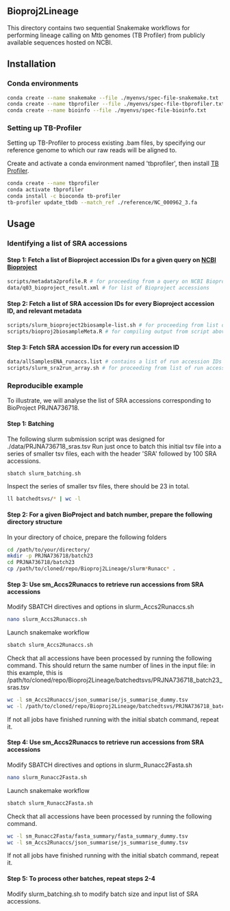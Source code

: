 ## Bioproj2Lineage
This directory contains two sequential Snakemake workflows for performing lineage calling on Mtb genomes (TB Profiler) from publicly available sequences hosted on NCBI. 

## Installation
### Conda environments
```bash
conda create --name snakemake --file ./myenvs/spec-file-snakemake.txt
conda create --name tbprofiler --file ./myenvs/spec-file-tbprofiler.txt
conda create --name bioinfo --file ./myenvs/spec-file-bioinfo.txt
```

### Setting up TB-Profiler
Setting up TB-Profiler to process existing .bam files, by specifying our reference genome to which our raw reads will be aligned to. 

Create and activate a conda environment named 'tbprofiler', then install [TB Profiler](https://github.com/jodyphelan/TBProfiler).

```bash
conda create --name tbprofiler
conda activate tbprofiler
conda install -c bioconda tb-profiler
tb-profiler update_tbdb --match_ref ./reference/NC_000962_3.fa
```

## Usage
### Identifying a list of SRA accessions
#### Step 1: Fetch a list of Bioproject accession IDs for a given query on [NCBI Bioproject](https://www.ncbi.nlm.nih.gov)
```bash
scripts/metadata2profile.R # for proceeding from a query on NCBI Bioproject to a list of Bioproject accessions
data/q03_bioproject_result.xml # for list of Bioproject accessions 
```

#### Step 2: Fetch a list of SRA accession IDs for every Bioproject accession ID, and relevant metadata
```bash
scripts/slurm_bioproject2biosample-list.sh # for proceeding from list of Bioproject accessions to SRA accessions and metadata 
scripts/bioproj2biosampleMeta.R # for compiling output from script above into data/alltab_full_240331.tsv 
```

#### Step 3: Fetch SRA accession IDs for every run accession ID
```bash
data/allSamplesENA_runaccs.list # contains a list of run accession IDs
scripts/slurm_sra2run_array.sh # for proceeding from list of run accession IDs to SRA accession IDs
```

### Reproducible example
To illustrate, we will analyse the list of SRA accessions corresponding to BioProject PRJNA736718.

#### Step 1: Batching
The following slurm submission script was designed for ./data/PRJNA736718_sras.tsv
Run just once to batch this initial tsv file into a series of smaller tsv files, each with the header 'SRA' followed by 100 SRA accessions.

```bash
sbatch slurm_batching.sh
```

Inspect the series of smaller tsv files, there should be 23 in total.

```bash
ll batchedtsvs/* | wc -l 
```

#### Step 2: For a given BioProject and batch number, prepare the following directory structure
In your directory of choice, prepare the following folders 
```bash
cd /path/to/your/directory/
mkdir -p PRJNA736718/batch23
cd PRJNA736718/batch23
cp /path/to/cloned/repo/Bioproj2Lineage/slurm*Runacc* .
```

#### Step 3: Use sm_Accs2Runaccs to retrieve run accessions from SRA accessions
Modify SBATCH directives and options in slurm_Accs2Runaccs.sh

```bash
nano slurm_Accs2Runaccs.sh
```

Launch snakemake workflow
```bash
sbatch slurm_Accs2Runaccs.sh
```

Check that all accessions have been processed by running the following command.
This should return the same number of lines in the input file: 
in this example, this is /path/to/cloned/repo/Bioproj2Lineage/batchedtsvs/PRJNA736718_batch23_sras.tsv

```bash
wc -l sm_Accs2Runaccs/json_summarise/js_summarise_dummy.tsv
wc -l /path/to/cloned/repo/Bioproj2Lineage/batchedtsvs/PRJNA736718_batch23_sras.tsv
```

If not all jobs have finished running with the initial sbatch command, repeat it. 

#### Step 4: Use sm_Accs2Runaccs to retrieve run accessions from SRA accessions

Modify SBATCH directives and options in slurm_Runacc2Fasta.sh

```bash
nano slurm_Runacc2Fasta.sh
```

Launch snakemake workflow
```bash
sbatch slurm_Runacc2Fasta.sh
```

Check that all accessions have been processed by running the following command.

```bash
wc -l sm_Runacc2Fasta/fasta_summary/fasta_summary_dummy.tsv 
wc -l sm_Accs2Runaccs/json_summarise/js_summarise_dummy.tsv 
```

If not all jobs have finished running with the initial sbatch command, repeat it. 

#### Step 5: To process other batches, repeat steps 2-4 

Modify slurm_batching.sh to modify batch size and input list of SRA accessions.
